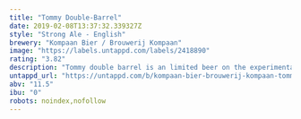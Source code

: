 ```yaml
---
title: "Tommy Double-Barrel"
date: 2019-02-08T13:37:32.339327Z
style: "Strong Ale - English"
brewery: "Kompaan Bier / Brouwerij Kompaan"
image: "https://labels.untappd.com/labels/2418890"
rating: "3.82"
description: "Tommy double barrel is an limited beer on the experimental line “the Foreign legion” of kompaan. Tommy is double barrel aged for six months on two types of ex whisky barrels; bowmore and glengarioch, this is the 2017 edition"
untappd_url: "https://untappd.com/b/kompaan-bier-brouwerij-kompaan-tommy-double-barrel/2418890"
abv: "11.5"
ibu: "0"
robots: noindex,nofollow
---
```

